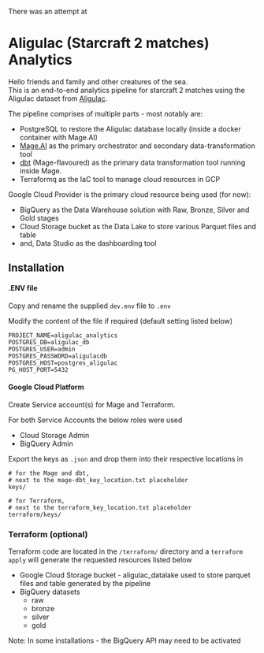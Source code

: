 There was an attempt at
# Aligulac (Starcraft 2 matches) Analytics

Hello friends and family and other creatures of the sea.  
This is an end-to-end analytics pipeline for starcraft 2 matches using the Aligulac dataset from [Aligulac](http://www.aligulac.com).

The pipeline comprises of multiple parts - most notably are: 
- PostgreSQL to restore the Aligulac database locally (inside a docker container with Mage.AI)
- [Mage.AI](https://www.mage.ai) as the primary orchestrator and secondary data-transformation tool
- [dbt](https://www.dbt.com) (Mage-flavoured) as the primary data transformation tool running inside Mage.
- Terraformq as the IaC tool to manage cloud resources in GCP

Google Cloud Provider is the primary cloud resource being used (for now):
- BigQuery as the Data Warehouse solution with Raw, Bronze, Silver and Gold stages
- Cloud Storage bucket as the Data Lake to store various Parquet files and table
- and, Data Studio as the dashboarding tool

## Installation

#### .ENV file

Copy and rename the supplied `dev.env` file to `.env`

Modify the content of the file if required (default setting listed below)
```
PROJECT_NAME=aligulac_analytics
POSTGRES_DB=aligulac_db
POSTGRES_USER=admin
POSTGRES_PASSWORD=aligulacdb
POSTGRES_HOST=postgres_aligulac
PG_HOST_PORT=5432
```

#### Google Cloud Platform

Create Service account(s) for Mage and Terraform.

For both Service Accounts the below roles were used
- Cloud Storage Admin
- BigQuery Admin

Export the keys as `.json` and drop them into their respective locations in

``` 
# for the Mage and dbt,
# next to the mage-dbt_key_location.txt placeholder
keys/

# for Terraform,
# next to the terraform_key_location.txt placeholder
terraform/keys/ 
```

### Terraform (optional)

Terraform code are located in the `/terraform/` directory and a `terraform apply` will generate the requested resources listed below
- Google Cloud Storage bucket - aligulac_datalake used to store parquet files and table generated by the pipeline
- BigQuery datasets
    - raw
    - bronze
    - silver
    - gold

Note: In some installations - the BigQuery API may need to be activated
